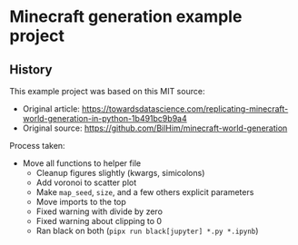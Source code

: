 # Minecraft generation example project

## History

This example project was based on this MIT source:

* Original article: https://towardsdatascience.com/replicating-minecraft-world-generation-in-python-1b491bc9b9a4
* Original source: https://github.com/BilHim/minecraft-world-generation

Process taken:

* Move all functions to helper file
    * Cleanup figures slightly (kwargs, simicolons)
    * Add voronoi to scatter plot
    * Make `map_seed`, `size`, and a few others explicit parameters
    * Move imports to the top
    * Fixed warning with divide by zero
    * Fixed warning about clipping to 0
    * Ran black on both (`pipx run black[jupyter] *.py *.ipynb`)
